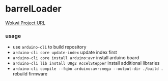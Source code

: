 # barrelLoader

[Wokwi Project URL](https://wokwi.com/projects/420944776163138561)

### usage
- use `arduino-cli` to build repository
- `arduino-cli core update-index` update index first
- `arduino-cli core install arduino:avr` install arduino board
- `arduino-cli lib install U8g2 AccelStepper` install additional libraries
- `arduino-cli compile --fqbn arduino:avr:mega --output-dir ./build .` rebuild firmware
